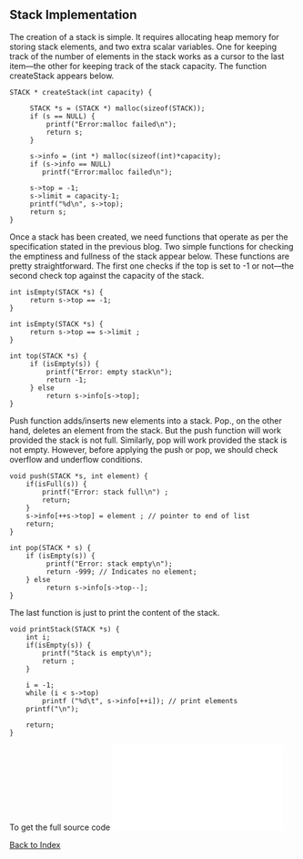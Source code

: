 ## Stack Implementation

The creation of a stack is simple. It requires allocating heap memory for storing stack elements, and two extra scalar 
variables. One for keeping track of the number of elements in the stack works as a cursor to the last item—the other for keeping 
track of the stack capacity. The function createStack appears below.
``` 
STACK * createStack(int capacity) {

     STACK *s = (STACK *) malloc(sizeof(STACK));
     if (s == NULL) {
         printf("Error:malloc failed\n");
         return s;
     }

     s->info = (int *) malloc(sizeof(int)*capacity);    
     if (s->info == NULL)
        printf("Error:malloc failed\n");
 
     s->top = -1;
     s->limit = capacity-1;
     printf("%d\n", s->top);
     return s;          
}
```

Once a stack has been created, we need functions that operate as per the specification stated in the previous blog. Two simple 
functions for checking the emptiness and fullness of the stack appear below. These functions are pretty straightforward. The 
first one checks if the top is set to -1 or not—the second check top against the capacity of the stack.
```
int isEmpty(STACK *s) {
     return s->top == -1;
}

int isEmpty(STACK *s) {
     return s->top == s->limit ;
}

int top(STACK *s) {
     if (isEmpty(s)) {
         printf("Error: empty stack\n");
         return -1;
     } else 
         return s->info[s->top]; 
}
```
Push function adds/inserts new elements into a stack. Pop., on the other hand, deletes an element from the stack. But the push 
function will work provided the stack is not full. Similarly, pop will work provided the stack is not empty. However, before 
applying the push or pop, we should check overflow and underflow conditions.   
```
void push(STACK *s, int element) {
    if(isFull(s)) {
        printf("Error: stack full\n") ;
        return;
    }
    s->info[++s->top] = element ; // pointer to end of list
    return;
}

int pop(STACK * s) {
    if (isEmpty(s)) {
         printf("Error: stack empty\n");
         return -999; // Indicates no element;
    } else
         return s->info[s->top--];
}
```
The last function is just to print the content of the stack.  
```
void printStack(STACK *s) {
    int i;
    if(isEmpty(s)) {
        printf("Stack is empty\n");
        return ;
    }

    i = -1;
    while (i < s->top)
        printf ("%d\t", s->info[++i]); // print elements
    printf("\n");
    
    return;
}
```
To get the full source code ![click here](../CODES/stackInC.md)

[Back to Index](../index.md)
